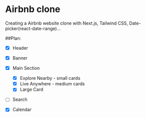 # Airbnb clone
Creating a Airbnb website clone with Next.js, Tailwind CSS, Date-picker(react-date-range)...

##Plan:
- [x] Header
- [x] Banner
- [x] Main Section
  - [x] Explore Nearby - small cards
  - [x] Live Anywhere - medium cards
  - [x] Large Card
- [ ] Search
- [x] Calendar

